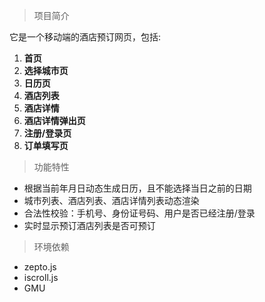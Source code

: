 >项目简介

它是一个移动端的酒店预订网页，包括:
1. **首页**
2. **选择城市页**
3. **日历页**
4. **酒店列表**
5. **酒店详情**
6. **酒店详情弹出页**
7. **注册/登录页**
8. **订单填写页**

>功能特性

+ 根据当前年月日动态生成日历，且不能选择当日之前的日期
+ 城市列表、酒店列表、酒店详情列表动态渲染
+ 合法性校验：手机号、身份证号码、用户是否已经注册/登录
+ 实时显示预订酒店列表是否可预订

>环境依赖
+ zepto.js
+ iscroll.js
+ GMU
